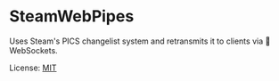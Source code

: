 # SteamWebPipes

Uses Steam's PICS changelist system and retransmits it to clients via :rocket: WebSockets.

License: [MIT](LICENSE)

